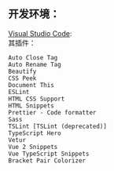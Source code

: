 ## 开发环境：  
[Visual Studio Code](https://code.visualstudio.com/):  
其插件：  
```
Auto Close Tag  
Auto Rename Tag  
Beautify  
CSS Peek  
Document This  
ESLint  
HTML CSS Support  
HTML Snippets  
Prettier - Code formatter  
Sass  
TSLint [TSLint (deprecated)]  
TypeScript Hero  
Vetur  
Vue 2 Snippets  
Vue TypeScript Snippets  
Bracket Pair Colorizer  
```
